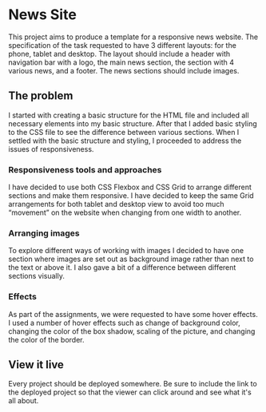 # News Site

This project aims to produce a template for a responsive news website. The specification of the task requested to have 3 different layouts: for the phone, tablet and desktop. The layout should include a header with navigation bar with a logo, the main news section, the section with 4 various news, and a footer. The news sections should include images. 

## The problem

I started with creating a basic structure for the HTML file and included all necessary elements into my basic structure. After that I added basic styling to the CSS file to see the difference between various sections. When I settled with the basic structure and styling, I proceeded to address the issues of responsiveness.

### Responsiveness tools and approaches
I have decided to use both CSS Flexbox and CSS Grid to arrange different sections and make them responsive. I have decided to keep the same Grid arrangements for both tablet and desktop view to avoid too much “movement” on the website when changing from one width to another.

### Arranging images
To explore different ways of working with images I decided to have one section where images are set out as background image rather than next to the text or above it. I also gave a bit of a difference between different sections visually.

### Effects
As part of the assignments, we were requested to have some hover effects. I used a number of hover effects such as change of background color, changing the color of the box shadow, scaling of the picture, and changing the color of the border.

## View it live
Every project should be deployed somewhere. Be sure to include the link to the deployed project so that the viewer can click around and see what it's all about.
